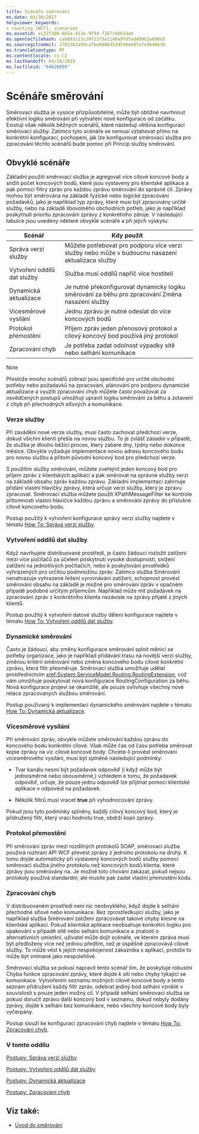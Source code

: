 ```yaml
---
title: Scénáře směrování
ms.date: 03/30/2017
helpviewer_keywords:
- rounting [WCF], scenarios
ms.assetid: ec22f308-665a-413e-9f94-7267cb665dab
ms.openlocfilehash: cab683c11c20f3373a1140a9fd5ad499b2e696e5
ms.sourcegitcommit: 2701302a99cafbe0d86d53d540eb0fa7e9b46b36
ms.translationtype: MT
ms.contentlocale: cs-CZ
ms.lasthandoff: 04/28/2019
ms.locfileid: "64626050"
---
```

# <a name="routing-scenarios"></a>Scénáře směrování
Směrovací služba je vysoce přizpůsobitelné, může být obtížné navrhnout efektivní logiku směrování při vytváření nové konfigurace od začátku.  Existují však několik běžných scénářů, které následují většina konfigurací směrovací služby. Zatímco tyto scénáře se nemusí vztahovat přímo na konkrétní konfiguraci, pochopení, jak lze konfigurovat směrovací služba pro zpracování těchto scénářů bude pomoc při Princip služby směrování.  
  
## <a name="common-scenarios"></a>Obvyklé scénáře  
 Základní použití směrovací služba je agregovat více cílové koncové body a snížit počet koncových bodů, které jsou vystaveny pro klientské aplikace a pak pomocí filtry zpráv pro každou zprávu směrování do správné cíl. Zprávy mohou být směrována na základě fyzické nebo logické zpracování požadavků, jako je například typ zprávy, které musí být zpracovány určité služby, nebo na základě libovolného obchodních potřeb, jako je například poskytnutí prioritu zpracování zprávy z konkrétního zdroje. V následující tabulce jsou uvedeny některé obvyklé scénáře a při jejich výskytu:  
  
|Scénář|Kdy použít|  
|--------------|--------------|  
|Správa verzí služby|Můžete potřebovat pro podporu více verzí služby nebo může v budoucnu nasazení aktualizace služby|  
|Vytvoření oddílů dat služby|Služba musí oddílů napříč více hostiteli|  
|Dynamická aktualizace|Je nutné překonfigurovat dynamicky logiku směrování za běhu pro zpracování Změna nasazení služby|  
|Vícesměrové vysílání|Jednu zprávu je nutné odeslat do více koncových bodů|  
|Protokol přemostění|Příjem zpráv jeden přenosový protokol a cílový koncový bod používá jiný protokol|  
|Zpracování chyb|Je potřeba zadat odolnost výpadky sítě nebo selhání komunikace|  
  
> [!NOTE]
>  Přestože mnoho scénářů zobrazí jsou specifické pro určité obchodní potřeby nebo požadavků na zpracování, plánování pro podporu dynamické aktualizace a využití zpracování chyb můžete často považovat za osvědčených postupů umožňují upravit logiku směrování za běhu a zotavení z chyb při přechodných síťových a komunikace.  
  
### <a name="service-versioning"></a>Verze služby  
 Při zavádění nové verze služby, musí často zachovat předchozí verze, dokud všichni klienti přešla na novou službu. To je zvlášť zásadní v případě, že služba je dlouho běžící proces, který zabere dny, týdny nebo dokonce měsíce. Obvykle vyžaduje implementace novou adresu koncového bodu pro novou službu a přitom původní koncový bod pro předchozí verze.  
  
 S použitím služby směrování, můžete zveřejnit jeden koncový bod pro příjem zpráv z klientských aplikací a pak směrovat na správné služby verzi na základě obsahu zpráv každou zprávu. Základní implementaci zahrnuje přidání vlastní hlavičky zprávy, která určuje verzi služby, který je zprávu zpracovat. Směrovací služba můžete použít XPathMessageFilter ke kontrole přítomnosti vlastní hlavičce každou zprávu a směrování zprávy do příslušné cílové koncového bodu.  
  
 Postup použitý k vytvoření konfigurace správy verzí služby najdete v tématu [How To: Správa verzí služby](../../../../docs/framework/wcf/feature-details/how-to-service-versioning.md).
  
### <a name="service-data-partitioning"></a>Vytvoření oddílů dat služby  
 Když navrhujete distribuované prostředí, je často žádoucí rozložit zatížení mezi více počítačů za účelem poskytnutí vysoké dostupnosti, snížení zatížení na jednotlivých počítačích, nebo k poskytování prostředků vyhrazených pro určitou podmnožinu zpráv. Zatímco služba Směrování nenahrazuje vyhrazené řešení vyrovnávání zatížení, schopnost provést směrování obsahu na základě je možné pro směrování zpráv v opačném případě podobné určitým příjemcům. Například může mít požadavek na zpracování zpráv z konkrétního klienta nezávisle na zprávy přijaté z jiných klientů.  
  
 Postup použitý k vytvoření datové služby dělení konfigurace najdete v tématu [How To: Vytvoření oddílů dat služby](../../../../docs/framework/wcf/feature-details/how-to-service-data-partitioning.md).  
  
### <a name="dynamic-routing"></a>Dynamické směrování  
 Často je žádoucí, aby změny konfigurace směrování splnit měnící se potřeby organizace, jako je například přidávání trasu na novější verzi služby, změnou kritérií směrování nebo změna koncového bodu cílové konkrétní zprávu, která filtr přesměruje. Směrovací služba umožňuje udělat prostřednictvím <xref:System.ServiceModel.Routing.RoutingExtension>, což vám umožňuje poskytovat nová konfigurace RoutingConfiguration za běhu. Nová konfigurace projeví se okamžitě, ale pouze ovlivňuje všechny nové relace zpracovaných službou směrování.  
  
 Postup používaný k implementaci dynamického směrování najdete v tématu [How To: Dynamická aktualizace](../../../../docs/framework/wcf/feature-details/how-to-dynamic-update.md).
  
### <a name="multicast"></a>Vícesměrové vysílání  
 Při směrování zpráv, obvykle můžete směrování každou zprávu do koncového bodu konkrétní cílové.  Však může čas od času potřeba směrovat kopie zprávy na víc cílové koncové body. Chcete-li provést směrování vícesměrového vysílání, musí být splněné následující podmínky:  
  
- Tvar kanálu nesmí být požadavek odpověď (i když může být jednosměrné nebo obousměrné,) vzhledem k tomu, že požadavek odpověď, určuje, že pouze jednu odpověď lze přijímat pomocí klientské aplikace v odpovědi na požadavek.  
  
- Několik filtrů musí vracet **true** při vyhodnocování zprávy.  
  
 Pokud jsou tyto podmínky splněny, každý cílový koncový bod, který je přidružený filtr, který vrací hodnotu true, obdrží kopii zprávy.  
  
### <a name="protocol-bridging"></a>Protokol přemostění  
 Při směrování zpráv mezi rozdílných protokolů SOAP, směrovací služba používá rozhraní API WCF převést zprávy z jednoho protokolu na druhý. K tomu dojde automaticky při vystavený koncových bodů služby pomocí směrovací služba jiného protokolu než koncových bodů klienta, které zprávy jsou směrovány na. Je možné toto chování zakázat, pokud nejsou protokoly používá standardní; ale musíte pak zadat vlastní přemostění kódu.
  
### <a name="error-handling"></a>Zpracování chyb  
 V distribuovaném prostředí není nic neobvyklého, když dojde k selhání přechodné síťové nebo komunikace. Bez zprostředkující služby, jako je například služba Směrování zatížení zpracovávat takové chyby klesne na klientské aplikaci. Pokud klientská aplikace neobsahuje konkrétní logiku pro opakování v případě sítě nebo selhání komunikace a znalosti o alternativních umístění, uživatel může dojít scénáře, ve kterém zpráva musí být předloženy více než jednou předtím, než je úspěšně zpracovává cílové služby. To může vést k jejich nespokojenost zákazníka s aplikací, protože to může být vnímané jako nespolehlivé.  
  
 Směrovací služba se pokusí napravit tento scénář tím, že poskytuje robustní Chyba funkce zpracování zprávy, které dojde k síti nebo chyby týkající se komunikace. Vytvořením seznamu možných cílové koncové body a tento seznam přidružení každý filtr zpráv, odebrat jediný bod selhání vzniklé v souvislosti s pouze jeden možný cíl. V případě selhání směrovací služba se pokusí doručit zprávu další koncový bod v seznamu, dokud nebyly dodány zprávy, dojde k selhání bez komunikace, nebo všechny koncové body byly vyčerpány.  
  
 Postup slouží ke konfiguraci zpracování chyb najdete v tématu [How To: Zpracování chyb](../../../../docs/framework/wcf/feature-details/how-to-error-handling.md).
  
### <a name="in-this-section"></a>V tomto oddílu  
 [Postupy: Správa verzí služby](../../../../docs/framework/wcf/feature-details/how-to-service-versioning.md)  
  
 [Postupy: Vytvoření oddílů dat služby](../../../../docs/framework/wcf/feature-details/how-to-service-data-partitioning.md)  
  
 [Postupy: Dynamická aktualizace](../../../../docs/framework/wcf/feature-details/how-to-dynamic-update.md)  
  
 [Postupy: Zpracování chyb](../../../../docs/framework/wcf/feature-details/how-to-error-handling.md)  
  
## <a name="see-also"></a>Viz také:

- [Úvod do směrování](../../../../docs/framework/wcf/feature-details/routing-introduction.md)
